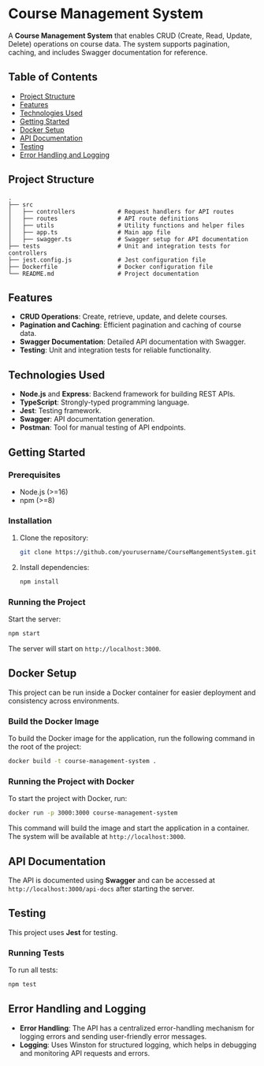 
# Course Management System

A **Course Management System** that enables CRUD (Create, Read, Update, Delete) operations on course data. The system supports pagination, caching, and includes Swagger documentation for reference.

## Table of Contents
- [Project Structure](#project-structure)
- [Features](#features)
- [Technologies Used](#technologies-used)
- [Getting Started](#getting-started)
- [Docker Setup](#docker-setup)
- [API Documentation](#api-documentation)
- [Testing](#testing)
- [Error Handling and Logging](#error-handling-and-logging)

## Project Structure

```
.
├── src
│   ├── controllers            # Request handlers for API routes
│   ├── routes                 # API route definitions
│   ├── utils                  # Utility functions and helper files
│   ├── app.ts                 # Main app file
│   ├── swagger.ts             # Swagger setup for API documentation
├── tests                      # Unit and integration tests for controllers
├── jest.config.js             # Jest configuration file
├── Dockerfile                 # Docker configuration file
└── README.md                  # Project documentation
```

## Features

- **CRUD Operations**: Create, retrieve, update, and delete courses.
- **Pagination and Caching**: Efficient pagination and caching of course data.
- **Swagger Documentation**: Detailed API documentation with Swagger.
- **Testing**: Unit and integration tests for reliable functionality.

## Technologies Used

- **Node.js** and **Express**: Backend framework for building REST APIs.
- **TypeScript**: Strongly-typed programming language.
- **Jest**: Testing framework.
- **Swagger**: API documentation generation.
- **Postman**: Tool for manual testing of API endpoints.

## Getting Started

### Prerequisites
- Node.js (>=16)
- npm (>=8)

### Installation
1. Clone the repository:
   ```bash
   git clone https://github.com/yourusername/CourseMangementSystem.git
   ```

2. Install dependencies:
   ```bash
   npm install
   ```


### Running the Project
Start the server:
```bash
npm start
```

The server will start on `http://localhost:3000`.


## Docker Setup

This project can be run inside a Docker container for easier deployment and consistency across environments.

### Build the Docker Image

To build the Docker image for the application, run the following command in the root of the project:

```bash
docker build -t course-management-system .
```

### Running the Project with Docker

To start the project with Docker, run:

```bash
docker run -p 3000:3000 course-management-system
```

This command will build the image and start the application in a container. The system will be available at `http://localhost:3000`.


## API Documentation

The API is documented using **Swagger** and can be accessed at `http://localhost:3000/api-docs` after starting the server.

## Testing

This project uses **Jest** for testing.

### Running Tests
To run all tests:
```bash
npm test
```

## Error Handling and Logging

- **Error Handling**: The API has a centralized error-handling mechanism for logging errors and sending user-friendly error messages.
- **Logging**: Uses Winston for structured logging, which helps in debugging and monitoring API requests and errors.

